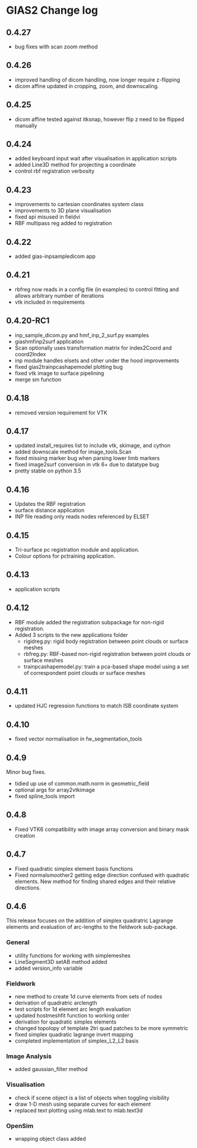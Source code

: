 # GIAS2 Change log

## 0.4.27
- bug fixes with scan zoom method

## 0.4.26
- improved handling of dicom handling, now longer require z-flipping
- dicom affine updated in cropping, zoom, and downscaling.

## 0.4.25
- dicom affine tested against itksnap, however flip z need to be flipped manually

## 0.4.24
- added keyboard input wait after visualisation in application scripts
- added Line3D method for projecting a coordinate
- control rbf registration verbosity

## 0.4.23
- improvements to cartesian coordinates system class
- improvements to 3D plane visualisation
- fixed api misused in fieldvi
- RBF multipass reg added to registration

## 0.4.22
- added gias-inpsampledicom app

## 0.4.21
- rbfreg now reads in a config file (in examples) to control fitting and allows arbitrary number of iterations
- vtk included in requirements

## 0.4.20-RC1
- inp_sample_dicom.py and hmf_inp_2_surf.py examples
- giashmfinp2surf application
- Scan optionally uses transformation matrix for index2Coord and coord2Index
- inp module handles elsets and other under the hood improvements
- fixed gias2trainpcashapemodel plotting bug
- fixed vtk image to surface pipelining
- merge sm function

## 0.4.18
- removed version requirement for VTK

## 0.4.17
- updated install_requires list to include vtk, skimage, and cython
- added downscale method for image_tools.Scan
- fixed missing marker bug when parsing lower limb markers
- fixed image2surf conversion in vtk 6+ due to datatype bug
- pretty stable on python 3.5

## 0.4.16
- Updates the RBF registration
- surface distance application
- INP file reading only reads nodes referenced by ELSET

## 0.4.15
- Tri-surface pc registration module and application.
- Colour options for pctraining application.

## 0.4.13
- application scripts

## 0.4.12
- RBF module added the registration subpackage for non-rigid registration.
- Added 3 scripts to the new applications folder
	- rigidreg.py: rigid body registration between point clouds or surface meshes
	- rbfreg.py: RBF-based non-rigid registration between point clouds or surface meshes
	- trainpcashapemodel.py: train a pca-based shape model using a set of correspondent point clouds or surface meshes

## 0.4.11
- updated HJC regression functions to match ISB coordinate system

## 0.4.10
- fixed vector normalisation in fw_segmentation_tools

## 0.4.9
Minor bug fixes.
- tidied up use of common.math.norm in geometric_field
- optional args for array2vtkimage
- fixed spline_tools import

## 0.4.8
- Fixed VTK6 compatibility with image array conversion and binary mask creation

## 0.4.7
- Fixed quadratic simplex element basis functions
- Fixed normalsmoother2 getting edge direction confused with quadratic elements. New method for finding shared edges and their relative directions.

## 0.4.6

This release focuses on the addition of simplex quadratric Lagrange elements and evaluation of arc-lengths to the fieldwork sub-package.

### General
- utility functions for working with simplemeshes
- LineSegment3D setAB method added 
- added version_info variable

### Fieldwork
- new method to create 1d curve elements from sets of nodes
- derivation of quadratric arclength
- test scripts for 1d element arc length evaluation 
- updated hostmeshfit function to working order
- derivation for quadratic simplex elements
- changed topolopy of template 2tri quad patches to be more symmetric
- fixed simplex quadratic lagrange invert mapping 
- completed implementation of simplex_L2_L2 basis

### Image Analysis
- added gaussian_filter method

### Visualisation
- check if scene object is a list of objects when toggling visibility
- draw 1-D mesh using separate curves for each element
- replaced text plotting using mlab.text to mlab.text3d

### OpenSim
- wrapping object class added
